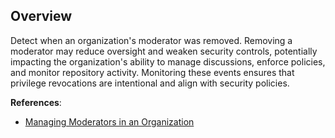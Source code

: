 ## Overview

Detect when an organization's moderator was removed. Removing a moderator may reduce oversight and weaken security controls, potentially impacting the organization's ability to manage discussions, enforce policies, and monitor repository activity. Monitoring these events ensures that privilege revocations are intentional and align with security policies.

**References**:
- [Managing Moderators in an Organization](https://docs.github.com/en/organizations/managing-peoples-access-to-your-organization-with-roles/managing-moderators-in-your-organization)

